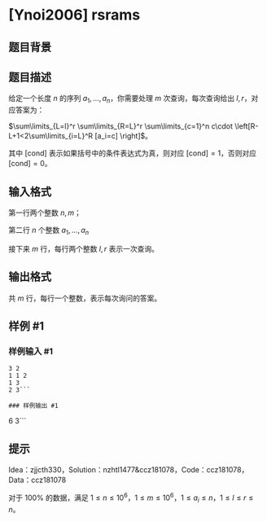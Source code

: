 # [Ynoi2006] rsrams

## 题目背景



## 题目描述

给定一个长度 $n$ 的序列 $a_1,\dots,a_n$，你需要处理 $m$ 次查询，每次查询给出 $l,r$，对应答案为：

$\sum\limits_{L=l}^r \sum\limits_{R=L}^r \sum\limits_{c=1}^n c\cdot \left[R-L+1<2\sum\limits_{i=L}^R [a_i=c] \right]$。

其中 $[\mathrm{cond}]$ 表示如果括号中的条件表达式为真，则对应 $[\mathrm{cond}]=1$，否则对应 $[\mathrm{cond}]=0$。

## 输入格式

第一行两个整数 $n,m$；

第二行 $n$ 个整数 $a_1,\dots,a_n$

接下来 $m$ 行，每行两个整数 $l,r$ 表示一次查询。

## 输出格式

共 $m$ 行，每行一个整数，表示每次询问的答案。

## 样例 #1

### 样例输入 #1
```
3 2
1 1 2
1 3
2 3```

### 样例输出 #1

```
6
3```

## 提示

Idea：zjjcth330，Solution：nzhtl1477&ccz181078，Code：ccz181078，Data：ccz181078

对于 $100\%$ 的数据，满足 $1\le n\le 10^6$，$1\le m\le 10^6$，$1\le a_i\le n$，$1\le l\le r\le n$。
